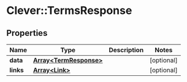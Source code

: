 # Clever::TermsResponse

## Properties
Name | Type | Description | Notes
------------ | ------------- | ------------- | -------------
**data** | [**Array&lt;TermResponse&gt;**](TermResponse.md) |  | [optional] 
**links** | [**Array&lt;Link&gt;**](Link.md) |  | [optional] 

